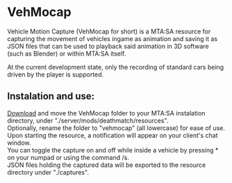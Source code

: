 # VehMocap

Vehicle Motion Capture (VehMocap for short) is a MTA:SA resource for capturing the movement of vehicles ingame as animation and saving it as JSON files that can be used to playback said animation in 3D software (such as Blender) or within MTA:SA itself.


At the current development state, only the recording of standard cars being driven by the player is supported.


## Instalation and use:

[Download](https://github.com/ThePortuguesePlayer/VehMocap/archive/refs/heads/main.zip) and move the VehMocap folder to your MTA:SA instalation directory, under "./server/mods/deathmatch/resources". \
Optionally, rename the folder to "vehmocap" (all lowercase) for ease of use. \
Upon starting the resource, a notification will appear on your client's chat window. \
You can toggle the capture on and off while inside a vehicle by pressing \* on your numpad or using the command /s. \
JSON files holding the captured data will be exported to the resource directory under "./captures". 